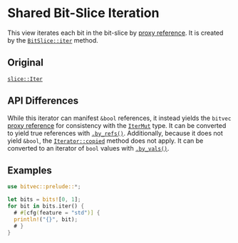 # Shared Bit-Slice Iteration

This view iterates each bit in the bit-slice by [proxy reference][0]. It is
created by the [`BitSlice::iter`] method.

## Original

[`slice::Iter`](core::slice::Iter)

## API Differences

While this iterator can manifest `&bool` references, it instead yields the
`bitvec` [proxy reference][0] for consistency with the [`IterMut`] type. It can
be converted to yield true references with [`.by_refs()`]. Additionally, because
it does not yield `&bool`, the [`Iterator::copied`] method does not apply. It
can be converted to an iterator of `bool` values with [`.by_vals()`].

## Examples

```rust
use bitvec::prelude::*;

let bits = bits![0, 1];
for bit in bits.iter() {
  # #[cfg(feature = "std")] {
  println!("{}", bit);
  # }
}
```

[`BitSlice::iter`]: crate::slice::BitSlice::iter
[`IterMut`]: crate::slice::IterMut
[`Iterator::copied`]: core::iter::Iterator::copied
[`.by_refs()`]: Self::by_refs
[`.by_vals()`]: Self::by_vals
[0]: crate::ptr::BitRef
